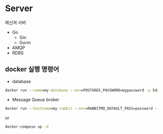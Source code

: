 # Server

메신져 서버

- Go
  - Gin
  - Gorm
- AMQP
- RDBS

## docker 실행 명령어

- database

```cmd
docker run --name=my-database --env=POSTGRES_PASSWORD=mypassword -p 5432:5432 -d postgres
```

- Message Queue broker

```cmd
docker run --hostname=my-rabbit --env=RABBITMQ_DEFAULT_PASS=password --env=RABBITMQ_DEFAULT_USER=user -p 15672:15672 -p 5672:5672 -d rabbitmq:3-management
```

or 

```cmd
docker-compose up -d
```